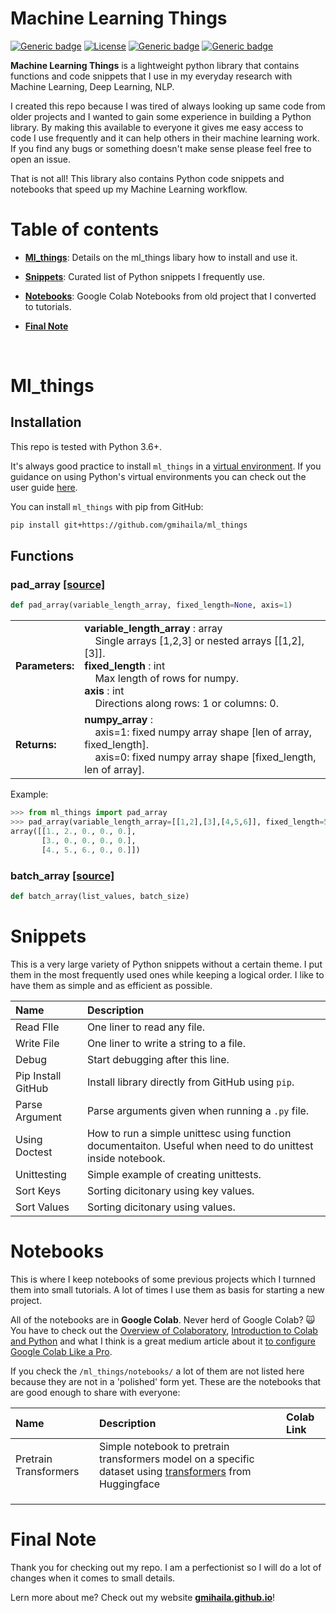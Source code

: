 # Machine Learning Things

[![Generic badge](https://img.shields.io/badge/Working-Progress-red.svg)]()
[![License](https://img.shields.io/badge/License-Apache%202.0-blue.svg)](https://opensource.org/licenses/Apache-2.0)
[![Generic badge](https://img.shields.io/badge/Updated-Sep_2020-yellow.svg)]()
[![Generic badge](https://img.shields.io/badge/Website-Online-green.svg)]()

**Machine Learning Things** is a lightweight python library that contains functions and code snippets that 
I use in my everyday research with Machine Learning, Deep Learning, NLP.

I created this repo because I was tired of always looking up same code from older projects and I wanted to gain some experience in building a Python library. 
By making this available to everyone it gives me easy access to code I use frequently and it can help others in their machine learning work. 
If you find any bugs or something doesn't make sense please feel free to open an issue.

That is not all! This library also contains Python code snippets and notebooks that speed up my Machine Learning workflow.

# Table of contents

* **[Ml_things]()**: Details on the ml_things libary how to install and use it.

* **[Snippets]()**: Curated list of Python snippets I frequently use.

* **[Notebooks]()**: Google Colab Notebooks from old project that I converted to tutorials.

* **[Final Note]()**

<br/>

# Ml_things

## Installation

This repo is tested with Python 3.6+.

It's always good practice to install `ml_things` in a [virtual environment](https://docs.python.org/3/library/venv.html). If you guidance on using Python's virtual environments you can check out the user guide [here](https://packaging.python.org/guides/installing-using-pip-and-virtual-environments/).

You can install `ml_things` with pip from GitHub:

```bash
pip install git+https://github.com/gmihaila/ml_things
```

## Functions

### pad_array [[source]](https://github.com/gmihaila/ml_things/blob/d18728fba08640d7f1bc060e299e4d4e84814a25/src/ml_things/array_functions.py#L21)

```python
def pad_array(variable_length_array, fixed_length=None, axis=1)
```
|                 	|                                                                                                                                                                                                                          	|
|-----------------	|--------------------------------------------------------------------------------------------------------------------------------------------------------------------------------------------------------------------------	|
| **Parameters:** 	| **variable_length_array** : array<br>&nbsp;&nbsp;&nbsp;&nbsp;Single arrays [1,2,3] or nested arrays [[1,2],[3]].<br>**fixed_length** : int<br>&nbsp;&nbsp;&nbsp;&nbsp;Max length of rows for numpy.<br>**axis** : int<br>&nbsp;&nbsp;&nbsp;&nbsp;Directions along rows: 1 or columns: 0. 	|
| **Returns:**    	| **numpy_array** :<br>&nbsp;&nbsp;&nbsp;&nbsp;axis=1: fixed numpy array shape [len of array, fixed_length].<br>&nbsp;&nbsp;&nbsp;&nbsp;axis=0: fixed numpy array shape [fixed_length, len of array].                                                    	|                                   	|

Example:

```python
>>> from ml_things import pad_array
>>> pad_array(variable_length_array=[[1,2],[3],[4,5,6]], fixed_length=5)
array([[1., 2., 0., 0., 0.],
       [3., 0., 0., 0., 0.],
       [4., 5., 6., 0., 0.]])
```

### batch_array [[source]](https://github.com/gmihaila/ml_things/blob/d18728fba08640d7f1bc060e299e4d4e84814a25/src/ml_things/array_functions.py#L98)

```python
def batch_array(list_values, batch_size)
```

# Snippets

This is a very large variety of Python snippets without a certain theme. I put them in the most frequently used ones while keeping a logical order.
I like to have them as simple and as efficient as possible.

| Name | Description |
|:-|:-|
| Read FIle     	| One liner to read any file.
| Write File 	       | One liner to write a string to a file.
| Debug         	| Start debugging after this line.
| Pip Install GitHub	| Install library directly from GitHub using `pip`.
| Parse Argument     | Parse arguments given when running a `.py` file.
| Using Doctest      | How to run a simple unittesc using function documentaiton. Useful when need to do unittest inside notebook.
| Unittesting        | Simple example of creating unittests.
| Sort Keys          | Sorting dicitonary using key values.
| Sort Values        | Sorting dicitonary using values.


# Notebooks

This is where I keep notebooks of some previous projects which I turnned them into small tutorials. A lot of times I use them as basis for starting a new project.

All of the notebooks are in **Google Colab**. Never herd of Google Colab? :scream_cat: You have to check out the [Overview of Colaboratory](https://www.google.com/url?sa=t&rct=j&q=&esrc=s&source=web&cd=&ved=2ahUKEwiD1aD06trrAhVRXK0KHRC4DgQQjBAwBHoECAYQBA&url=https%3A%2F%2Fcolab.research.google.com%2Fnotebooks%2Fbasic_features_overview.ipynb&usg=AOvVaw0gXOkR6JGGFlwsxrkuYm7F), [Introduction to Colab and Python](https://www.google.com/url?sa=t&rct=j&q=&esrc=s&source=web&cd=&ved=2ahUKEwiD1aD06trrAhVRXK0KHRC4DgQQjBAwA3oECAYQCg&url=https%3A%2F%2Fcolab.research.google.com%2Fgithub%2Ftensorflow%2Fexamples%2Fblob%2Fmaster%2Fcourses%2Fudacity_intro_to_tensorflow_for_deep_learning%2Fl01c01_introduction_to_colab_and_python.ipynb&usg=AOvVaw2pr-crqP30RHfDs7hjKNnc) and what I think is a great medium article about it [to configure Google Colab Like a Pro](https://medium.com/@robertbracco1/configuring-google-colab-like-a-pro-d61c253f7573).

If you check the `/ml_things/notebooks/` a lot of them are not listed here because they are not in a 'polished' form yet. These are the notebooks that are good enough to share with everyone:

| Name 	| Description 	| Colab Link 	|
|:- |:- |:- |
| Pretrain Transformers     | Simple notebook to pretrain transformers model on a specific dataset using [transformers]() from Huggingface |            	|
|      	|             	|            	|
|      	|             	|            	|
|      	|             	|            	|


# Final Note

Thank you for checking out my repo. I am a perfectionist so I will do a lot of changes when it comes to small details. 

Lern more about me? Check out my website **[gmihaila.github.io](http://gmihaila.github.io)**!

